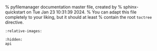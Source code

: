 % pyfilemanager documentation master file, created by
% sphinx-quickstart on Tue Jan 23 10:31:39 2024.
% You can adapt this file completely to your liking, but it should at least
% contain the root `toctree` directive.

```{include} ../README.md
:relative-images:
```

```{toctree}
:hidden:
api
```
